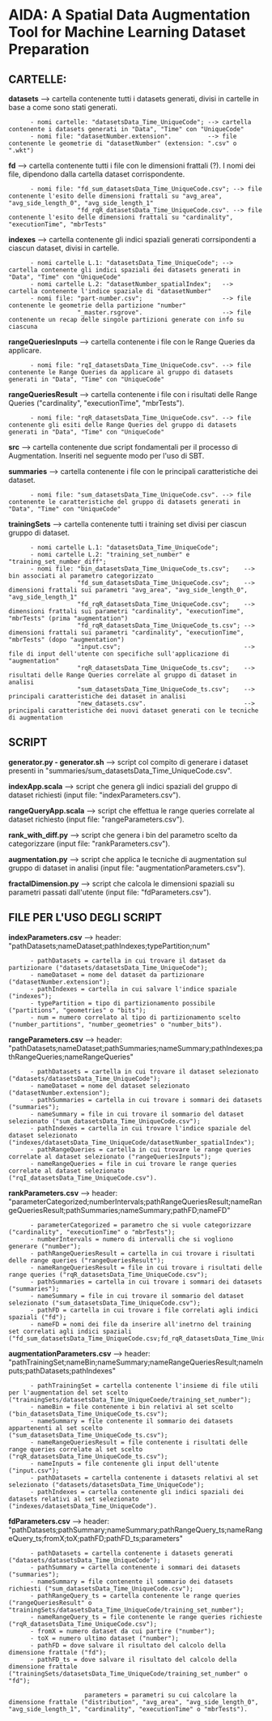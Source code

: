 # AIDA: A Spatial Data Augmentation Tool for Machine Learning Dataset Preparation

## CARTELLE:
**datasets** --> cartella contenente tutti i datasets generati, divisi in cartelle in base a come sono stati generati.

          - nomi cartelle: "datasetsData_Time_UniqueCode"; --> cartella contenente i datasets generati in "Data", "Time" con "UniqueCode"
          - nomi file: "datasetNumber.extension".          --> file contenente le geometrie di "datasetNumber" (extension: ".csv" o ".wkt")

**fd** --> cartella contenente tutti i file con le dimensioni frattali (?). I nomi dei file, dipendono dalla cartella dataset corrispondente.

          - nomi file: "fd_sum_datasetsData_Time_UniqueCode.csv"; --> file contenente l'esito delle dimensioni frattali su "avg_area", "avg_side_length_0", "avg_side_length_1"
                       "fd_rqR_datasetsData_Time_UniqueCode.csv". --> file contenente l'esito delle dimensioni frattali su "cardinality", "executionTime", "mbrTests"

**indexes** --> cartella contenente gli indici spaziali generati corrsipondenti a ciascun dataset, divisi in cartelle.

          - nomi cartelle L.1: "datasetsData_Time_UniqueCode"; --> cartella contenente gli indici spaziali dei datasets generati in "Data", "Time" con "UniqueCode"
          - nomi cartelle L.2: "datasetNumber_spatialIndex";   --> cartella contenente l'indice spaziale di "datasetNumber"
          - nomi file: "part-number.csv";                      --> file contenente le geometrie della partizione "number"
                       "_master.rsgrove".                      --> file contenente un recap delle singole partizioni generate con info su ciascuna

**rangeQueriesInputs** --> cartella contenente i file con le Range Queries da applicare.

          - nomi file: "rqI_datasetsData_Time_UniqueCode.csv". --> file contenente le Range Queries da applicare al gruppo di datasets generati in "Data", "Time" con "UniqueCode"

**rangeQueriesResult** --> cartella contenente i file con i risultati delle Range Queries ("cardinality", "executionTime", "mbrTests").

          - nomi file: "rqR_datasetsData_Time_UniqueCode.csv". --> file contenente gli esiti delle Range Queries del gruppo di datasets generati in "Data", "Time" con "UniqueCode"

**src** --> cartella contenente due script fondamentali per il processo di Augmentation. Inseriti nel seguente modo per l'uso di SBT.

**summaries** --> cartella contenente i file con le principali caratteristiche dei dataset.

          - nomi file: "sum_datasetsData_Time_UniqueCode.csv". --> file contenente le caratteristiche del gruppo di datasets generati in "Data", "Time" con "UniqueCode"

**trainingSets** --> cartella contenente tutti i training set divisi per ciascun gruppo di dataset.

          - nomi cartelle L.1: "datasetsData_Time_UniqueCode";
          - nomi cartelle L.2: "training_set_number" e "training_set_number_diff";
          - nomi file: "bin_datasetsData_Time_UniqueCode_ts.csv";    --> bin associati al parametro categorizzato
                       "fd_sum_datasetsData_Time_UniqueCode.csv";    --> dimensioni frattali sui parametri "avg_area", "avg_side_length_0", "avg_side_length_1"
                       "fd_rqR_datasetsData_Time_UniqueCode.csv";    --> dimensioni frattali sui parametri "cardinality", "executionTime", "mbrTests" (prima "augmentation")
                       "fd_rqR_datasetsData_Time_UniqueCode_ts.csv"; --> dimensioni frattali sui parametri "cardinality", "executionTime", "mbrTests" (dopo "augmentation")
                       "input.csv";                                  --> file di input dell'utente con specifiche sull'applicazione di "augmentation"
                       "rqR_datasetsData_Time_UniqueCode_ts.csv";    --> risultati delle Range Queries correlate al gruppo di dataset in analisi
                       "sum_datasetsData_Time_UniqueCode_ts.csv";    --> principali caratteristiche dei dataset in analisi
                       "new_datasets.csv".                           --> principali caratteristiche dei nuovi dataset generati con le tecniche di augmentation

## SCRIPT
**generator.py - generator.sh** --> script col compito di generare i dataset presenti in "summaries/sum_datasetsData_Time_UniqueCode.csv".

**indexApp.scala** --> script che genera gli indici spaziali del gruppo di dataset richiesti (input file: "indexParameters.csv").

**rangeQueryApp.scala** --> script che effettua le range queries correlate al dataset richiesto (input file: "rangeParameters.csv").

**rank_with_diff.py** --> script che genera i bin del parametro scelto da categorizzare (input file: "rankParameters.csv").

**augmentation.py** --> script che applica le tecniche di augmentation sul gruppo di dataset in analisi (input file: "augmentationParameters.csv").

**fractalDimension.py** --> script che calcola le dimensioni spaziali su parametri passati dall'utente (input file: "fdParameters.csv").

## FILE PER L'USO DEGLI SCRIPT
**indexParameters.csv** --> header: "pathDatasets;nameDataset;pathIndexes;typePartition;num"

          - pathDatasets = cartella in cui trovare il dataset da partizionare ("datasets/datasetsData_Time_UniqueCode");
          - nameDataset = nome del dataset da partizionare ("datasetNumber.extension");
          - pathIndexes = cartella in cui salvare l'indice spaziale ("indexes");
          - typePartition = tipo di partizionamento possibile ("partitions", "geometries" o "bits");
          - num = numero correlato al tipo di partizionamento scelto ("number_partitions", "number_geometries" o "number_bits").

**rangeParameters.csv** --> header: "pathDatasets;nameDataset;pathSummaries;nameSummary;pathIndexes;pathRangeQueries;nameRangeQueries"

          - pathDatasets = cartella in cui trovare il dataset selezionato ("datasets/datasetsData_Time_UniqueCode");
          - nameDataset = nome del dataset selezionato ("datasetNumber.extension");
          - pathSummaries = cartella in cui trovare i sommari dei datasets ("summaries");
          - nameSummary = file in cui trovare il sommario del dataset selezionato ("sum_datasetsData_Time_UniqueCode.csv");
          - pathIndexes = cartella in cui trovare l'indice spaziale del dataset selezionato ("indexes/datasetsData_Time_UniqueCode/datasetNumber_spatialIndex");
          - pathRangeQueries = cartella in cui trovare le range queries correlate al dataset selezionato ("rangeQueriesInputs");
          - nameRangeQueries = file in cui trovare le range queries correlate al dataset selezionato ("rqI_datasetsData_Time_UniqueCode.csv").

**rankParameters.csv** --> header: "parameterCategorized;numberIntervals;pathRangeQueriesResult;nameRangeQueriesResult;pathSummaries;nameSummary;pathFD;nameFD"

          - parameterCategorized = parametro che si vuole categorizzare ("cardinality", "executionTime" o "mbrTests");
          - numberIntervals = numero di intervalli che si vogliono generare ("number");
          - pathRangeQueriesResult = cartella in cui trovare i risultati delle range queries ("rangeQueriesResult");
          - nameRangeQueriesResult = file in cui trovare i risultati delle range queries ("rqR_datasetsData_Time_UniqueCode.csv");
          - pathSummaries = cartella in cui trovare i sommari dei datasets ("summaries");
          - nameSummary = file in cui trovare il sommario del dataset selezionato ("sum_datasetsData_Time_UniqueCode.csv");
          - pathFD = cartella in cui trovare i file correlati agli indici spaziali ("fd");
          - nameFD = nomi dei file da inserire all'inetrno del training set correlati agli indici spaziali ("fd_sum_datasetsData_Time_UniqueCode.csv;fd_rqR_datasetsData_Time_UniqueCode.csv").

**augmentationParameters.csv** --> header: "pathTrainingSet;nameBin;nameSummary;nameRangeQueriesResult;nameInputs;pathDatasets;pathIndexes"

          - pathTrainingSet = cartella contenente l'insieme di file utili per l'augmentation del set scelto ("trainingSets/datasetsData_Time_UniqueCoede/training_set_number");
          - nameBin = file contenente i bin relativi al set scelto ("bin_datasetsData_Time_UniqueCode_ts.csv");
          - nameSummary = file contenente il sommario dei datasets appartenenti al set scelto ("sum_datasetsData_Time_UniqueCode_ts.csv");
          - nameRangeQueriesResult = file contenente i risultati delle range queries correlate al set scelto ("rqR_datasetsData_Time_UniqueCode_ts.csv");
          - nameInputs = file contenente gli input dell'utente ("input.csv");
          - pathDatasets = cartella contenente i datasets relativi al set selezionato ("datasets/datasetsData_Time_UniqueCode");
          - pathIndexes = cartella contenente gli indici spaziali dei datasets relativi al set selezionato ("indexes/datasetsData_Time_UniqueCode").

**fdParameters.csv** --> header: "pathDatasets;pathSummary;nameSummary;pathRangeQuery_ts;nameRangeQuery_ts;fromX;toX;pathFD;pathFD_ts;parameters"

          - pathDatasets = cartella contenente i datasets generati ("datasets/datasetsData_Time_UniqueCode");
          - pathSummary = cartella contenente i sommari dei datasets ("summaries");
          - nameSummary = file contenente il sommario dei datasets richiesti ("sum_datasetsData_Time_UniqueCode.csv");
          - pathRangeQuery_ts = cartella contenente le range queries ("rangeQueriesResult" o "trainingSets/datasetsData_Time_UniqueCode/training_set_number");
          - nameRangeQuery_ts = file contenente le range queries richieste ("rqR_datasetsData_Time_UniqueCode.csv");
          - fromX = numero dataset da cui partire ("number");
          - toX = numero ultimo dataset ("number");
          - pathFD = dove salvare il risultato del calcolo della dimensione frattale ("fd");
          - pathFD_ts = dove salvare il risultato del calcolo della dimensione frattale ("trainingSets/datasetsData_Time_UniqueCode/training_set_number" o "fd");
                         
                         parameters = parametri su cui calcolare la dimensione frattale ("distribution", "avg_area", "avg_side_length_0", "avg_side_length_1", "cardinality", "executionTime" o "mbrTests").

